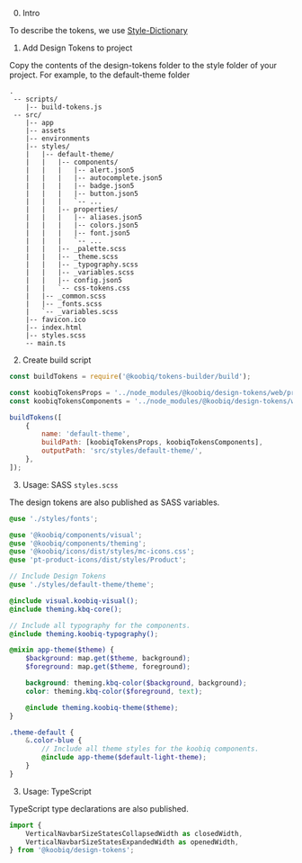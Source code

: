 0. Intro

To describe the tokens, we use [Style-Dictionary](https://amzn.github.io/style-dictionary/#/architecture)

1. Add Design Tokens to project

Copy the contents of the design-tokens folder to the style folder of your project.
For example, to the default-theme folder

```
.
 -- scripts/
    |-- build-tokens.js
 -- src/
    |-- app
    |-- assets
    |-- environments
    |-- styles/
    |   |-- default-theme/
    |   |   |-- components/
    |   |   |   |-- alert.json5
    |   |   |   |-- autocomplete.json5
    |   |   |   |-- badge.json5
    |   |   |   |-- button.json5
    |   |   |   `-- ...
    |   |   |-- properties/
    |   |   |   |-- aliases.json5
    |   |   |   |-- colors.json5
    |   |   |   |-- font.json5
    |   |   |   `-- ...
    |   |   |-- _palette.scss
    |   |   |-- _theme.scss
    |   |   |-- _typography.scss
    |   |   |-- _variables.scss
    |   |   |-- config.json5
    |   |   `-- css-tokens.css
    |   |-- _common.scss
    |   |-- _fonts.scss
    |   `-- _variables.scss
    |-- favicon.ico
    |-- index.html
    |-- styles.scss
    -- main.ts
```

2. Create build script

```javascript
const buildTokens = require('@koobiq/tokens-builder/build');

const koobiqTokensProps = '../node_modules/@koobiq/design-tokens/web/properties/**/*.json5';
const koobiqTokensComponents = '../node_modules/@koobiq/design-tokens/web/components/**/*.json5';

buildTokens([
    {
        name: 'default-theme',
        buildPath: [koobiqTokensProps, koobiqTokensComponents],
        outputPath: 'src/styles/default-theme/',
    },
]);
```

3. Usage: SASS `styles.scss`

The design tokens are also published as SASS variables.

```scss
@use './styles/fonts';

@use '@koobiq/components/visual';
@use '@koobiq/components/theming';
@use '@koobiq/icons/dist/styles/mc-icons.css';
@use 'pt-product-icons/dist/styles/Product';

// Include Design Tokens
@use './styles/default-theme/theme';

@include visual.koobiq-visual();
@include theming.kbq-core();

// Include all typography for the components.
@include theming.koobiq-typography();

@mixin app-theme($theme) {
    $background: map.get($theme, background);
    $foreground: map.get($theme, foreground);

    background: theming.kbq-color($background, background);
    color: theming.kbq-color($foreground, text);

    @include theming.koobiq-theme($theme);
}

.theme-default {
    &.color-blue {
        // Include all theme styles for the koobiq components.
        @include app-theme($default-light-theme);
    }
}
```

3. Usage: TypeScript

TypeScript type declarations are also published.

```typescript
import {
    VerticalNavbarSizeStatesCollapsedWidth as closedWidth,
    VerticalNavbarSizeStatesExpandedWidth as openedWidth,
} from '@koobiq/design-tokens';
```
